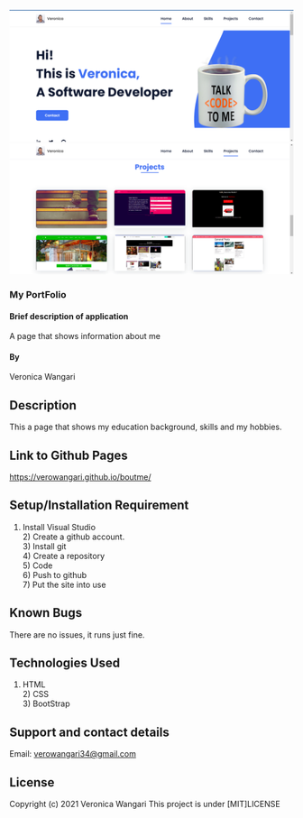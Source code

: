 


![Preview](/assets/img/Screenshot%20(29)%20-%20Copy.png)
![ProjectsPreview](/assets/img/Screenshot%20(30).png)


### My PortFolio
#### Brief description of application
A page that shows information about me
#### By 
Veronica Wangari
## Description
This a page that shows my education background, skills and my hobbies.<br> 
## Link to Github Pages
https://verowangari.github.io/boutme/

## Setup/Installation Requirement
1) Install Visual Studio <br> 2) Create a github account. <br> 3) Install git <br> 4) Create a repository <br> 5) Code <br> 6) Push to github <br>7) Put the site into use

## Known Bugs
There are no issues, it runs just fine.
## Technologies Used
1) HTML <br> 2) CSS <br> 3) BootStrap
## Support and contact details
Email: verowangari34@gmail.com
## License
Copyright (c) 2021 Veronica Wangari
This project is under [MIT]LICENSE